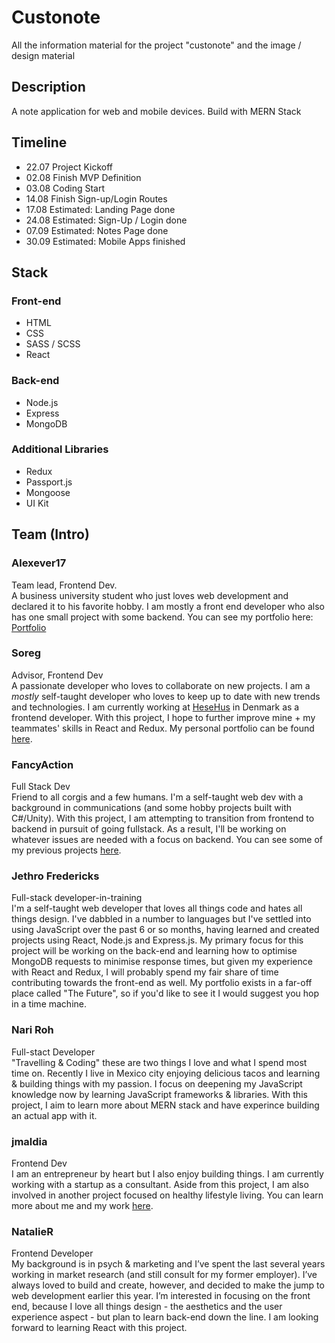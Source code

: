 # Custonote

All the information material for the project "custonote" and the image / design material

## Description

A note application for web and mobile devices. Build with MERN Stack

## Timeline

- 22.07 Project Kickoff
- 02.08 Finish MVP Definition
- 03.08 Coding Start
- 14.08 Finish Sign-up/Login Routes
- 17.08 Estimated: Landing Page done
- 24.08 Estimated: Sign-Up / Login done
- 07.09 Estimated: Notes Page done
- 30.09 Estimated: Mobile Apps finished

## Stack

### Front-end

- HTML
- CSS
- SASS / SCSS
- React

### Back-end

- Node.js
- Express
- MongoDB

### Additional Libraries

- Redux
- Passport.js
- Mongoose
- UI Kit

## Team (Intro)

### Alexever17

Team lead, Frontend Dev.<br>
A business university student who just loves web development and declared it to his favorite hobby. I am mostly a front end developer who also has one small project with some backend. You can see my portfolio here: [Portfolio](https://malakhov.work)

### Soreg

Advisor, Frontend Dev<br>
A passionate developer who loves to collaborate on new projects. I am a _mostly_ self-taught developer who loves to keep up to date with new trends and technologies. I am currently working at [HeseHus](https://www.hesehus.com/) in Denmark as a frontend developer. With this project, I hope to further improve mine + my teammates' skills in React and Redux. My personal portfolio can be found [here](http://sorendev-sidescroll-test.herokuapp.com/).

### FancyAction

Full Stack Dev<br>
Friend to all corgis and a few humans. I'm a self-taught web dev with a background in communications (and some hobby projects built with C#/Unity). With this project, I am attempting to transition from frontend to backend in pursuit of going fullstack. As a result, I'll be working on whatever issues are needed with a focus on backend. You can see some of my previous projects [here](http://Allistair.net).

### Jethro Fredericks

Full-stack developer-in-training<br>
I'm a self-taught web developer that loves all things code and hates all things design. I've dabbled in a number to languages but I've settled into using JavaScript over the past 6 or so months, having learned and created projects using React, Node.js and Express.js. My primary focus for this project will be working on the back-end and learning how to optimise MongoDB requests to minimise response times, but given my experience with React and Redux, I will probably spend my fair share of time contributing towards the front-end as well. My portfolio exists in a far-off place called "The Future", so if you'd like to see it I would suggest you hop in a time machine.

### Nari Roh

Full-stact Developer <br>
"Travelling & Coding" these are two things I love and what I spend most time on. Recently I live in Mexico city enjoying delicious tacos and learning & building things with my passion. I focus on deepening my JavaScript knowledge now by learning JavaScript frameworks & libraries. With this project, I aim to learn more about MERN stack and have experince building an actual app with it. 

### jmaldia

Frontend Dev <br>
I am an entrepreneur by heart but I also enjoy building things. I am currently working with a startup as a consultant. Aside from this project, I am also involved in another project focused on healthy lifestyle living. You can learn more about me and my work [here](http://jonmaldia.com).

### NatalieR

Frontend Developer <br>
My background is in psych & marketing and I’ve spent the last several years  working in market research (and still consult for my former employer).  I’ve always loved to build and create, however, and decided to make the jump to web development earlier this year.  I’m interested in focusing on the front end, because I love all things design - the aesthetics and the user experience aspect - but plan to learn back-end down the line.  I am looking forward to learning React with this project.
